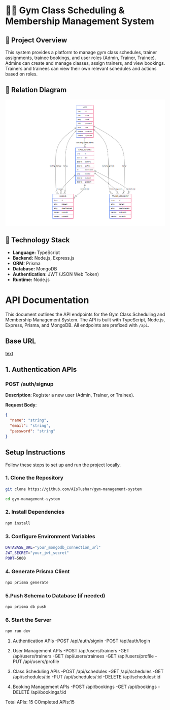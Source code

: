 # 🏋️‍♂️ Gym Class Scheduling & Membership Management System

## 📌 Project Overview

This system provides a platform to manage gym class schedules, trainer assignments, trainee bookings, and user roles (Admin, Trainer, Trainee). Admins can create and manage classes, assign trainers, and view bookings. Trainers and trainees can view their own relevant schedules and actions based on roles.

## 🧩 Relation Diagram

![Relational Diagram](./RelationDiagram.png)

## 🚀 Technology Stack

- **Language:** TypeScript
- **Backend:** Node.js, Express.js
- **ORM:** Prisma
- **Database:** MongoDB
- **Authentication:** JWT (JSON Web Token)
- **Runtime:** Node.js

# API Documentation

This document outlines the API endpoints for the Gym Class Scheduling and Membership Management System. The API is built with TypeScript, Node.js, Express, Prisma, and MongoDB. All endpoints are prefixed with `/api`.

## Base URL

[text](http://localhost:5000/api)

## 1. Authentication APIs

### POST /auth/signup

**Description**: Register a new user (Admin, Trainer, or Trainee).

**Request Body**:

```json
{
  "name": "string",
  "email": "string",
  "password": "string"
}
```

## Setup Instructions

Follow these steps to set up and run the project locally.

### 1. Clone the Repository

```bash
git clone https://github.com/AIsTushar/gym-management-system
```

```bash
cd gym-management-system
```

### 2. Install Dependencies

```bash
npm install
```

### 3. Configure Environment Variables

```bash
DATABASE_URL="your_mongodb_connection_url"
JWT_SECRET="your_jwt_secret"
PORT=5000
```

### 4. Generate Prisma Client

```bash
npx prisma generate
```

### 5.Push Schema to Database (if needed)

```bash
npx prisma db push
```

### 6. Start the Server

```bash
npm run dev
```

1. Authentication APIs
   -POST /api/auth/signin
   -POST /api/auth/login

2. User Management APIs
   -POST /api/users/trainers
   -GET /api/users/trainers
   -GET /api/users/trainees
   -GET /api/users/profile
   -PUT /api/users/profile

3. Class Scheduling APIs
   -POST /api/schedules
   -GET /api/schedules
   -GET /api/schedules/:id
   -PUT /api/schedules/:id
   -DELETE /api/schedules/:id

4. Booking Management APIs
   -POST /api/bookings
   -GET /api/bookings
   -DELETE /api/bookings/:id

Total APIs: 15 COmpleted APIs:15

```

```
